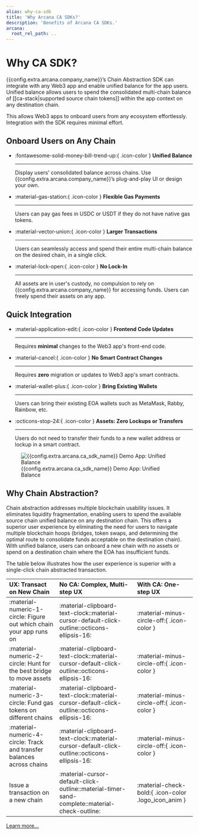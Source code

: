 ```yaml
---
alias: why-ca-sdk
title: 'Why Arcana CA SDKs?'
description: 'Benefits of Arcana CA SDKs.'
arcana:
  root_rel_path: ..
---
```


# Why CA SDK?

{{config.extra.arcana.company_name}}’s Chain Abstraction SDK can integrate with any Web3 app and enable unified balance for the app users. Unified balance allows users to spend the consolidated multi-chain balance of [[ca-stack|supported source chain tokens]] within the app context on any destination chain. 
    
This allows Web3 apps to onboard users from any ecosystem effortlessly. Integration with the SDK requires minimal effort.

## Onboard Users on Any Chain

<div class="grid cards" markdown>

- :fontawesome-solid-money-bill-trend-up:{ .icon-color } __Unified Balance__

    ---

    Display users' consolidated balance across chains. Use {{config.extra.arcana.company_name}}’s plug-and-play UI or design your own.

- :material-gas-station:{ .icon-color } __Flexible Gas Payments__

    ---

    Users can pay gas fees in USDC or USDT if they do not have native gas tokens.

- :material-vector-union:{ .icon-color }  __Larger Transactions__

    ---

    Users can seamlessly access and spend their entire multi-chain balance on the desired chain, in a single click.

- :material-lock-open:{ .icon-color }  __No Lock-In__

    ---

    All assets are in user's custody, no compulsion to rely on {{config.extra.arcana.company_name}} for accessing funds. Users can freely spend their assets on any app.

</div>

## Quick Integration

<div class="grid cards" markdown>

- :material-application-edit:{ .icon-color }  __Frontend Code Updates__

    ---

    Requires **minimal** changes to the Web3 app's front-end code.

- :material-cancel:{ .icon-color }  __No Smart Contract Changes__

    ---

    Requires **zero** migration or updates to Web3 app's smart contracts.

- :material-wallet-plus:{ .icon-color }  __Bring Existing Wallets__

    ---

    Users can bring their existing EOA wallets such as MetaMask, Rabby, Rainbow, etc.


- :octicons-stop-24:{ .icon-color }  __Assets: Zero Lockups or Transfers__ 

    ---

    Users do not need to transfer their funds to a new wallet address or lockup in a smart contract.

</div>
      
<span markdown="span"><figure markdown="span"><img alt="{{config.extra.arcana.ca_sdk_name}} Demo App: Unified Balance" src="{{config.extra.arcana.img_dir}}/ca_sdk_demo_unified_balance.{{config.extra.arcana.img_gif}}" class="an_screenshots width_85pc"/><figcaption>{{config.extra.arcana.ca_sdk_name}} Demo App: Unified Balance</figcaption></figure></span>

## Why Chain Abstraction?

Chain abstraction addresses multiple blockchain usability issues. It eliminates liquidity fragmentation, enabling users to spend the available source chain unified balance on any destination chain. This offers a superior user experience by eliminating the need for users to navigate multiple blockchain hoops (bridges, token swaps, and determining the optimal route to consolidate funds acceptable on the destination chain). With unified balance, users can onboard a new chain with no assets or spend on a destination chain where the EOA has insufficient funds.

The table below illustrates how the user experience is superior with a single-click chain abstracted transaction.

| UX: Transact on New Chain     |  No CA: Complex, Multi-step UX   |  With CA: One-step UX |
| :---------- | :----------------------------------- | :-----------------------|
| :material-numeric-1-circle: Figure out which chain your app runs on       | :material-clipboard-text-clock::material-cursor-default-click-outline::octicons-ellipsis-16: | :material-minus-circle-off:{ .icon-color } |
| :material-numeric-2-circle: Hunt for the best bridge to move assets     | :material-clipboard-text-clock::material-cursor-default-click-outline::octicons-ellipsis-16:  | :material-minus-circle-off:{ .icon-color } |
| :material-numeric-3-circle: Fund gas tokens on different chains   | :material-clipboard-text-clock::material-cursor-default-click-outline::octicons-ellipsis-16:  | :material-minus-circle-off:{ .icon-color } |
| :material-numeric-4-circle: Track and transfer balances across chains   | :material-clipboard-text-clock::material-cursor-default-click-outline::octicons-ellipsis-16:  | :material-minus-circle-off:{ .icon-color } |
| Issue a transaction on a new chain  | :material-cursor-default-click-outline::material-timer-sand-complete::material-check-outline: | :material-check-bold:{ .icon-color .logo_icon_anim } |

[Learn more...](https://blog.arcana.network/)